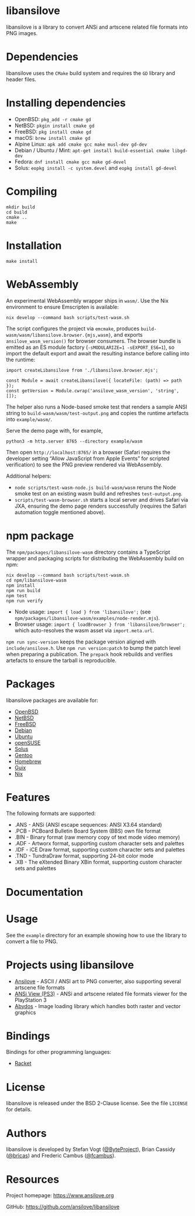 # libansilove

libansilove is a library to convert ANSi and artscene related file formats
into PNG images.

# Dependencies

libansilove uses the `CMake` build system and requires the `GD` library and
header files.

# Installing dependencies

- OpenBSD: `pkg_add -r cmake gd`
- NetBSD: `pkgin install cmake gd`
- FreeBSD: `pkg install cmake gd`
- macOS: `brew install cmake gd`
- Alpine Linux: `apk add cmake gcc make musl-dev gd-dev`
- Debian / Ubuntu / Mint: `apt-get install build-essential cmake libgd-dev`
- Fedora: `dnf install cmake gcc make gd-devel`
- Solus: `eopkg install -c system.devel` and `eopkg install gd-devel`

# Compiling

	mkdir build
	cd build
	cmake ..
	make

# Installation

	make install

# WebAssembly

An experimental WebAssembly wrapper ships in `wasm/`. Use the Nix
environment to ensure Emscripten is available:

	nix develop --command bash scripts/test-wasm.sh

The script configures the project via `emcmake`, produces
`build-wasm/wasm/libansilove.browser.{mjs,wasm}`, and exports
`ansilove_wasm_version()` for browser consumers. The browser bundle is emitted
as an ES module factory (`-sMODULARIZE=1 -sEXPORT_ES6=1`), so import the default
export and await the resulting instance before calling into the runtime:

```
import createLibansilove from './libansilove.browser.mjs';

const Module = await createLibansilove({ locateFile: (path) => path });
const getVersion = Module.cwrap('ansilove_wasm_version', 'string', []);
```

The helper also runs a Node-based
smoke test that renders a sample ANSI string to
`build-wasm/wasm/test-output.png` and copies the runtime artefacts into
`example/wasm/`.

Serve the demo page with, for example,

	python3 -m http.server 8765 --directory example/wasm

Then open `http://localhost:8765/` in a browser (Safari requires the developer
setting “Allow JavaScript from Apple Events” for scripted verification) to see
the PNG preview rendered via WebAssembly.

Additional helpers:

- `node scripts/test-wasm-node.js build-wasm/wasm` reruns the Node smoke test on
  an existing wasm build and refreshes `test-output.png`.
- `scripts/test-wasm-browser.sh` starts a local server and drives Safari via
  JXA, ensuring the demo page renders successfully (requires the Safari
  automation toggle mentioned above).

# npm package

The `npm/packages/libansilove-wasm` directory contains a TypeScript wrapper and
packaging scripts for distributing the WebAssembly build on npm:

```
nix develop --command bash scripts/test-wasm.sh
cd npm/libansilove-wasm
npm install
npm run build
npm test
npm run verify
```

- Node usage: `import { load } from 'libansilove';` (see
  `npm/packages/libansilove-wasm/examples/node-render.mjs`).
- Browser usage: `import { loadBrowser } from 'libansilove/browser';` which
  auto-resolves the wasm asset via `import.meta.url`.

`npm run sync-version` keeps the package version aligned with
`include/ansilove.h`. Use `npm run version:patch` to bump the patch level when
preparing a publication. The `prepack` hook rebuilds and verifies artefacts to
ensure the tarball is reproducible.

# Packages

libansilove packages are available for:

- [OpenBSD][1]
- [NetBSD][2]
- [FreeBSD][3]
- [Debian][4]
- [Ubuntu][5]
- [openSUSE][6]
- [Solus][7]
- [Gentoo][8]
- [Homebrew][9]
- [Guix][10]
- [Nix][11]

# Features

The following formats are supported:

- .ANS - ANSi (ANSI escape sequences: ANSI X3.64 standard)
- .PCB - PCBoard Bulletin Board System (BBS) own file format
- .BIN - Binary format (raw memory copy of text mode video memory)
- .ADF - Artworx format, supporting custom character sets and palettes
- .IDF - iCE Draw format, supporting custom character sets and palettes
- .TND - TundraDraw format, supporting 24-bit color mode
- .XB - The eXtended Binary XBin format, supporting custom character sets and palettes

# Documentation

# Usage

See the `example` directory for an example showing how to use the library to
convert a file to PNG.

# Projects using libansilove

- [Ansilove][12] - ASCII / ANSI art to PNG converter, also supporting several artscene file formats
- [ANSi View (PS3)][13] - ANSi and artscene related file formats viewer for the PlayStation 3
- [Abydos][14] - Image loading library which handles both raster and vector graphics

# Bindings

Bindings for other programming languages:

- [Racket][15]

# License

libansilove is released under the BSD 2-Clause license. See the file `LICENSE` for details.

# Authors

libansilove is developed by Stefan Vogt ([@ByteProject][16]), Brian Cassidy
([@bricas][17]) and Frederic Cambus ([@fcambus][18]).

# Resources

Project homepage: https://www.ansilove.org

GitHub: https://github.com/ansilove/libansilove

[1]: https://openports.pl/path/graphics/libansilove
[2]: https://pkgsrc.se/graphics/libansilove
[3]: https://www.freshports.org/graphics/libansilove/
[4]: https://packages.debian.org/search?keywords=libansilove
[5]: https://packages.ubuntu.com/search?keywords=libansilove
[6]: https://software.opensuse.org/package/libansilove
[7]: https://dev.getsol.us/source/libansilove/
[8]: https://packages.gentoo.org/packages/dev-libs/libansilove
[9]: https://formulae.brew.sh/formula/libansilove
[10]: https://packages.guix.gnu.org/packages/libansilove/
[11]: https://github.com/NixOS/nixpkgs/tree/master/pkgs/by-name/li/libansilove
[12]: https://github.com/ansilove/ansilove
[13]: https://github.com/bucanero/ansiview-ps3
[14]: https://snisurset.net/code/abydos/
[15]: https://gitlab.com/xgqt/racket-libansilove
[16]: https://github.com/ByteProject
[17]: https://github.com/bricas
[18]: https://github.com/fcambus
